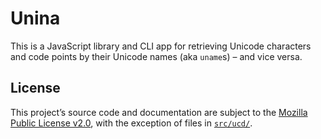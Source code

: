 # Unina
This is a JavaScript library and CLI app for retrieving Unicode characters and
code points by their Unicode names (aka `uname`s) – and vice versa.

## License
This project’s source code and documentation are subject to the [Mozilla Public
License v2.0][MPL], with the exception of files in [`src/ucd/`](./src/ucd/).

[MPL]: https://mozilla.org/MPL/2.0/
